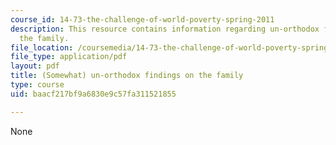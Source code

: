 ```yaml
---
course_id: 14-73-the-challenge-of-world-poverty-spring-2011
description: This resource contains information regarding un-orthodox findings on
  the family.
file_location: /coursemedia/14-73-the-challenge-of-world-poverty-spring-2011/baacf217bf9a6830e9c57fa311521855_MIT14_73S11_Lec12_slides.pdf
file_type: application/pdf
layout: pdf
title: (Somewhat) un-orthodox findings on the family
type: course
uid: baacf217bf9a6830e9c57fa311521855

---
```

None